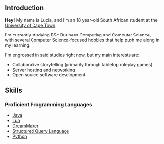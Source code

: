 ## Introduction
**Hey!** My name is Lucia, and I'm an 18 year-old South African student at the [University of Cape Town](https://uct.ac.za/).

I'm currently studying BSc Business Computing and Computer Science, with several Computer Science-focused hobbies that help push me along in my learning.

I'm engrossed in said studies right now, but my main interests are:
- Collaborative storytelling (primarily through tabletop roleplay games)
- Server hosting and networking
- Open source software development

## Skills
### Proficient Programming Languages
- [Java](https://docs.oracle.com/javase/8/docs/technotes/guides/language/)
- [Lua](https://www.lua.org/)
- [DreamMaker](https://www.byond.com/docs/ref/info.html)
- [Structured Query Language](https://learn.microsoft.com/en-us/sql/odbc/reference/structured-query-language-sql)
- [Python](https://www.python.org/)
